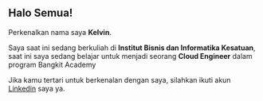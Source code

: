 ## Halo Semua!

Perkenalkan nama saya **Kelvin**.<br>

Saya saat ini sedang berkuliah di **Institut Bisnis dan Informatika Kesatuan**, saat ini saya sedang belajar untuk menjadi seorang **Cloud Engineer** dalam program Bangkit Academy<br>

Jika kamu tertari untuk berkenalan dengan saya, silahkan ikuti akun [Linkedin](https://www.linkedin.com/in/liau-kelvin-575552257/) saya ya.
